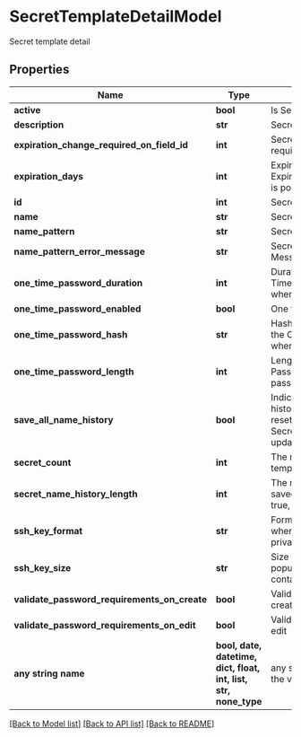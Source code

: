 # SecretTemplateDetailModel

Secret template detail

## Properties
Name | Type | Description | Notes
------------ | ------------- | ------------- | -------------
**active** | **bool** | Is Secret Template active | [optional] 
**description** | **str** | Secret Template Description | [optional] 
**expiration_change_required_on_field_id** | **int** | Secret Template Field Id that will require change on Expiration | [optional] 
**expiration_days** | **int** | Expiration days, populated when ExpirationChangeRequiredOnFieldId is populated | [optional] 
**id** | **int** | Secret Template Id | [optional] 
**name** | **str** | Secret Template Name | [optional] 
**name_pattern** | **str** | Secret Template Name Pattern | [optional] 
**name_pattern_error_message** | **str** | Secret Template Name Pattern Error Message | [optional] 
**one_time_password_duration** | **int** | Duration in seconds that the One Time Password is valid, populated when one time password is enabled | [optional] 
**one_time_password_enabled** | **bool** | One time password enabled | [optional] 
**one_time_password_hash** | **str** | Hash to be used when generating the One Time Password, populated when one time password is enabled | [optional] 
**one_time_password_length** | **int** | Length of the generated One Time Password, populated when one time password is enabled | [optional] 
**save_all_name_history** | **bool** | Indicates that all Secret Name history will be saved. This will be reset if the SecretNameHistoryLength is updated. | [optional] 
**secret_count** | **int** | The number of Secrets that use this template | [optional] 
**secret_name_history_length** | **int** | The number of Secret Names to be saved. If SaveAllNameHistory is true, this will return null. | [optional] 
**ssh_key_format** | **str** | Format of the SSH Key, populated when the template contains a private SSH Key | [optional] 
**ssh_key_size** | **str** | Size of the SSH Key in bits, populated when the template contains a private SSH Key | [optional] 
**validate_password_requirements_on_create** | **bool** | Validate password requirements on create | [optional] 
**validate_password_requirements_on_edit** | **bool** | Validate password requirements on edit | [optional] 
**any string name** | **bool, date, datetime, dict, float, int, list, str, none_type** | any string name can be used but the value must be the correct type | [optional]

[[Back to Model list]](../README.md#documentation-for-models) [[Back to API list]](../README.md#documentation-for-api-endpoints) [[Back to README]](../README.md)


